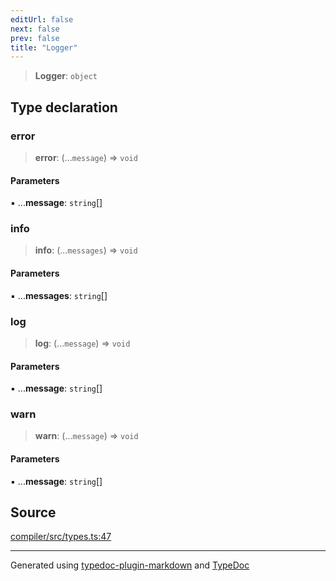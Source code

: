 ```yaml
---
editUrl: false
next: false
prev: false
title: "Logger"
---
```


> **Logger**: `object`

## Type declaration

### error

> **error**: (...`message`) => `void`

#### Parameters

▪ ...**message**: `string`[]

### info

> **info**: (...`messages`) => `void`

#### Parameters

▪ ...**messages**: `string`[]

### log

> **log**: (...`message`) => `void`

#### Parameters

▪ ...**message**: `string`[]

### warn

> **warn**: (...`message`) => `void`

#### Parameters

▪ ...**message**: `string`[]

## Source

[compiler/src/types.ts:47](https://github.com/evmts/tevm-monorepo/blob/main/bundler/compiler/src/types.ts#L47)

***
Generated using [typedoc-plugin-markdown](https://www.npmjs.com/package/typedoc-plugin-markdown) and [TypeDoc](https://typedoc.org/)
